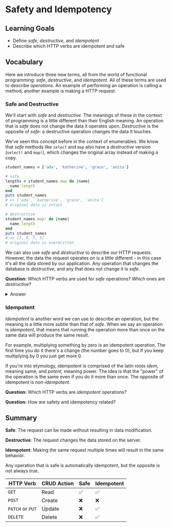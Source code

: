 # Safety and Idempotency

## Learning Goals

- Define _safe_, _destructive_, and _idempotent_
- Describe which HTTP verbs are idempotent and safe

## Vocabulary

Here we introduce three new terms, all from the world of functional programming: _safe_, _destructive_, and _idempotent_. All of these terms are used to describe _operations_. An example of performing an operation is calling a method, another example is making a HTTP request.

### Safe and Destructive

We'll start with _safe_ and _destructive_. The meanings of these in the context of programming is a little different than their English meaning. An operation that is _safe_ does not change the data it operates upon. _Destructive_ is the opposite of _safe_: a destructive operation changes the data it touches.

We've seen this concept before in the context of enumerables. We know that _safe_ methods like `select` and `map` also have a _destructive_ version (`select!` and `map!`), which changes the original array instead of making a copy.

```ruby
student_names = ['ada', 'katherine', 'grace', 'anita']

# safe
lengths = student_names.map do |name|
  name.length
end
puts student_names
# => ['ada', 'katherine', 'grace', 'anita']
# original data is intact

# destructive
student_names.map! do |name|
  name.length
end
puts student_names
# => [3, 9, 5, 5]
# original data is overwritten
```

We can also use _safe_ and _destructive_ to describe our HTTP requests. However, the data the request operates on is a little different - in this case it's all the data stored by our application. Any operation that changes the database is _destructive_, and any that does not change it is _safe_.

**Question:** Which HTTP verbs are used for _safe_ operations? Which ones are _destructive_?

<details>
<summary>Answer</summary>

Only `GET` would be considered safe, as `PATCH`, `PUT`, `POST` and `DELETE` all modify data.

In other words, any `GET` request should be a _query_, whereas all other verbs will be _commands_.
</details>

### Idempotent

_Idempotent_ is another word we can use to describe an operation, but the meaning is a little more subtle than that of _safe_. When we say an operation is _idempotent_, that means that running the operation more than once on the same data will produce the same result.

For example, multiplying something by zero is an idempotent operation. The first time you do it there's a change (the number goes to 0), but if you keep multiplying by 0 you just get more 0.

If you're into etymology, idempotent is comprised of the latin roots _idem_, meaning same, and _potent_, meaning power. The idea is that the "power" of the operation is the same even if you do it more than once. The opposite of idempotent is _non-idempotent_.

**Question:** Which HTTP verbs are _idempotent_ operations?

**Question:** How are safety and idempotency related?

## Summary

**Safe**: The request can be made without resulting in data modification.

**Destructive**: The request changes the data stored on the server.

**Idempotent**: Making the same request multiple times will result in the same behavior.

Any operation that is safe is automatically idempotent, but the opposite is not always true.

| HTTP Verb | CRUD Action | Safe | Idempotent |
|-----------|-------------|------|------------|
| `GET`     | Read        | ✅  | ✅        |
| `POST`    | Create      | ❌   | ❌         |
| `PATCH` or `PUT` | Update | ❌ | ✅        |
| `DELETE`  | Delete      | ❌   | ✅        |
